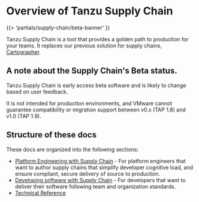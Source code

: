 # Overview of Tanzu Supply Chain
{{> 'partials/supply-chain/beta-banner' }}

Tanzu Supply Chain is a tool that provides a golden path to production for your teams.
It replaces our previous solution for supply chains, [Cartographer](https://cartographer.sh).

## A note about the Supply Chain's Beta status.
Tanzu Supply Chain is early access beta software and is likely to change based on
user feedback.

It is not intended for production environments, and VMware cannot guarantee compatibility or
migration support between v0.x (TAP 1.8) and v1.0 (TAP 1.9).

## Structure of these docs

These docs are organized into the following sections:

- [Platform Engineering with Supply Chain](./platform-engineering/about.hbs.md) - For platform
engineers that want to author supply chains that simplify developer cognitive load, and ensure
compliant, secure delivery of source to production.
- [Developing software with Supply Chain](./development/about.hbs.md) - For developers that want
to deliver their software following team and organization standards.
- [Technical Reference](reference/about.hbs.md)